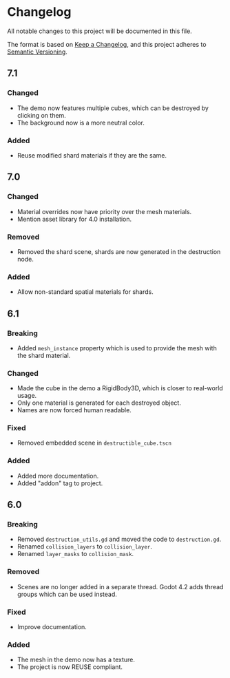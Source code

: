 <!--
SPDX-FileCopyrightText: 2023 Jummit

SPDX-License-Identifier: CC0-1.0
-->

# Changelog

All notable changes to this project will be documented in this file.

The format is based on [Keep a Changelog](https://keepachangelog.com/en/1.0.0/),
and this project adheres to [Semantic Versioning](https://semver.org/spec/v2.0.0.html).

## 7.1

### Changed

* The demo now features multiple cubes, which can be destroyed by clicking on them.
* The background now is a more neutral color.

### Added

* Reuse modified shard materials if they are the same.

## 7.0

### Changed

* Material overrides now have priority over the mesh materials.
* Mention asset library for 4.0 installation.

### Removed

* Removed the shard scene, shards are now generated in the destruction node.

### Added

* Allow non-standard spatial materials for shards.

## 6.1

### Breaking

* Added `mesh_instance` property which is used to provide the mesh with the shard material.

### Changed

* Made the cube in the demo a RigidBody3D, which is closer to real-world usage.
* Only one material is generated for each destroyed object.
* Names are now forced human readable.

### Fixed

* Removed embedded scene in `destructible_cube.tscn`

### Added

* Added more documentation.
* Added "addon" tag to project.

## 6.0

### Breaking

* Removed `destruction_utils.gd` and moved the code to `destruction.gd`.
* Renamed `collision_layers` to `collision_layer`.
* Renamed `layer_masks` to `collision_mask`.

### Removed

* Scenes are no longer added in a separate thread. Godot 4.2 adds thread groups which can be used instead.

### Fixed

* Improve documentation.

### Added

* The mesh in the demo now has a texture.
* The project is now REUSE compliant.
